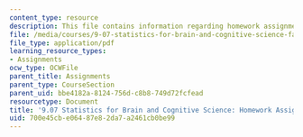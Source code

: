 ```yaml
---
content_type: resource
description: This file contains information regarding homework assignment 2.
file: /media/courses/9-07-statistics-for-brain-and-cognitive-science-fall-2016/700e45cbe06487e82da7a2461cb0be99_MIT9_07F16_Homwork_Asign_2.pdf
file_type: application/pdf
learning_resource_types:
- Assignments
ocw_type: OCWFile
parent_title: Assignments
parent_type: CourseSection
parent_uid: bbe4182a-8124-756d-c8b8-749d72fcfead
resourcetype: Document
title: '9.07 Statistics for Brain and Cognitive Science: Homework Assignment 2'
uid: 700e45cb-e064-87e8-2da7-a2461cb0be99
---
```

